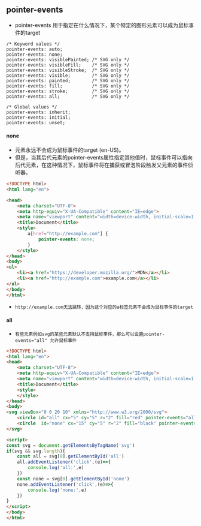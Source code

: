 ## pointer-events
* pointer-events 用于指定在什么情况下，某个特定的图形元素可以成为鼠标事件的target
```text
/* Keyword values */
pointer-events: auto;
pointer-events: none;
pointer-events: visiblePainted; /* SVG only */
pointer-events: visibleFill;    /* SVG only */
pointer-events: visibleStroke;  /* SVG only */
pointer-events: visible;        /* SVG only */
pointer-events: painted;        /* SVG only */
pointer-events: fill;           /* SVG only */
pointer-events: stroke;         /* SVG only */
pointer-events: all;            /* SVG only */

/* Global values */
pointer-events: inherit;
pointer-events: initial;
pointer-events: unset;

```

#### none
* 元素永远不会成为鼠标事件的target (en-US)。
* 但是，当其后代元素的pointer-events属性指定其他值时，鼠标事件可以指向后代元素，在这种情况下，鼠标事件将在捕获或冒泡阶段触发父元素的事件侦听器。
```html
<!DOCTYPE html>
<html lang="en">

<head>
    <meta charset="UTF-8">
    <meta http-equiv="X-UA-Compatible" content="IE=edge">
    <meta name="viewport" content="width=device-width, initial-scale=1.0">
    <title>Document</title>
    <style>
        a[href="http://example.com"] {
            pointer-events: none;
        }
    </style>
</head>
<body>
<ul>
    <li><a href="https://developer.mozilla.org/">MDN</a></li>
    <li><a href="http://example.com">example.com</a></li>
</ul>
</body>
</html>
```
* `http://example.com无法跳转，因为这个对应的a标签元素不会成为鼠标事件的target`

#### all
* `有些元素例如svg的某些元素默认不支持鼠标事件，那么可以设置pointer-events="all" 允许鼠标事件`
```html
<!DOCTYPE html>
<html lang="en">
<head>
    <meta charset="UTF-8">
    <meta http-equiv="X-UA-Compatible" content="IE=edge">
    <meta name="viewport" content="width=device-width, initial-scale=1.0">
    <title>Document</title>
    <style>
    </style>
</head>
<body>
<svg viewBox="0 0 20 10" xmlns="http://www.w3.org/2000/svg">
    <circle id="all" cx="5" cy="5" r="2" fill="red" pointer-events="all" />
    <circle  id="none" cx="15" cy="5" r="2" fill="black" pointer-events="none"/>
</svg>

<script>
const svg = document.getElementsByTagName('svg')
if(svg && svg.length){
    const all = svg[0].getElementById('all')
    all.addEventListener('click',(e)=>{
        console.log('all:',e)
    })
    const none = svg[0].getElementById('none')
    none.addEventListener('click',(e)=>{
        console.log('none:',e)
    })
}
</script>
</body>
</html>
```
